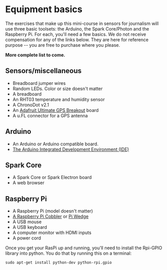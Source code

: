# Equipment basics

The exercises that make up this mini-course in sensors for journalism will use three basic toolsets: the Arduino, the Spark Core/Photon and the Raspberry Pi. For each, you'll need a few basics. We do not receive compensation for any of the links below. They are here for reference purpose -- you are free to purchase where you please. 

**More complete list to come.**

## Sensors/miscellaneous


* Breadboard jumper wires
* Random LEDs. Color or size doesn't matter
* A breadboard
* An RHT03 temperature and humidity sensor
* A ChronoDot v2.1
* An [Adafruit Ultimate GPS Breakout](https://learn.adafruit.com/adafruit-ultimate-gps) board
* A u.FL connector for a GPS antenna

## Arduino

* An Arduino or Arduino compatible board.
* [The Arduino Integrated Development Environment (IDE)](https://www.arduino.cc/en/Main/Software)


## Spark Core

* A Spark Core or Spark Electron board
* A web browser 


## Raspberry Pi

* A Raspberry Pi (model doesn't matter)
* [A Raspberry Pi Cobbler](https://www.adafruit.com/products/914) or [Pi Wedge](https://www.sparkfun.com/products/13717)
* A USB mouse
* A USB keyboard
* A computer monitor with HDMI inputs
* A power cord

Once you get your RasPi up and running, you'll need to install the Rpi-GPIO library into python. You do that by running this on a terminal:

```sudo apt-get install python-dev python-rpi.gpio```